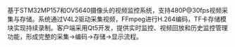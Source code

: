 基于STM32MP157和OV5640摄像头的视频监控系统，支持480P@30fps视频采集与存储。系统通过V4L2驱动采集视频，FFmpeg进行H.264编码，TF卡存储模块实现持续录制。客户端采用Qt5开发，提供实时监控、视频回放和历史监控管理功能，形成完整的采集→编码→存储→显示流程。
